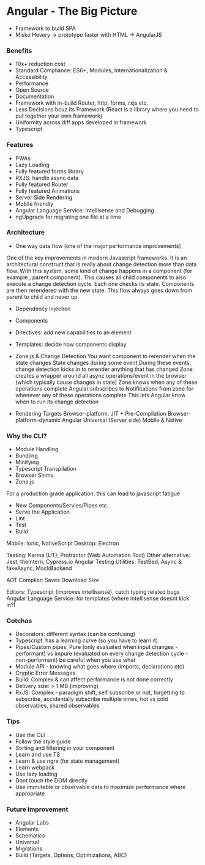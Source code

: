 # Angular - The Big Picture

- Framework to build SPA
- Misko Hevery -> prototype faster with HTML -> AngularJS

### Benefits

- 10x+ reduction cost
- Standard Compliance: ES6+, Modules, Internationalization & Accessibility
- Performance
- Open Source
- Documentation
- Framework with in-build Router, http, forms, rxjs etc.
- Less Decisions bcuz its Framework (React is a library where you need to put together your own framework)
- Uniformity across diff apps developed in framework
- Typescript

### Features

- PWAs
- Lazy Loading
- Fully featured forms library
- RXJS: handle async data
- Fully featured Router
- Fully featured Animations
- Server Side Rendering
- Mobile friendly
- Angular Language Service: Intellisense and Debugging
- ngUpgrade for migrating one file at a time

### Architecture

- One way data flow (one of the major performance improvements)

One of the key improvements in modern Javascript frameworks. It is an architectural construct that is really about
 change detection more than data flow. With this system, some kind of change happens in a component (for example
 , parent component). This causes all child components to also execute a change detection cycle. Each one checks its
  state. Components are then rerendered with the new state. This flow always goes down from parent to child and never
   up.


- Dependency Injection
- Components
- Directives: add new capabilities to an element
- Templates: decide how components display

- Zone.js & Change Detection
You want component to rerender when the state changes
State changes during some event
During these events, change detection kicks in to rerender anything that has changed
Zone creates a wrapper around all async operations/event in the browser (which typically cause changes in state)
Zone knows when any of these operations complete
Angular subscribes to Notifications from zone for whenever any of these operations complete
This lets Angular know when to run its change detection
 
- Rendering Targets
Browser-platform: JIT + Pre-Compilation
Browser-platform-dynamic
Angular Universal (Server side)
Mobile & Native

### Why the CLI?

- Module Handling
- Bundling
- Minifying
- Typescript Transpilation
- Browser Shims
- Zone.js

For a production grade application, this can lead to javascript fatigue

- New Components/Servies/Pipes etc.
- Serve the Application
- Lint
- Test
- Build

Mobile: Ionic, NativeScript
Desktop: Electron

Testing: Karma (UT), Protractor (Web Automation Tool)
Other alternative: Jest, theIntern, Cypress.io
Angular Testing Utilities: TestBed, Async & fakeAsync, MockBackend

AOT Compiler: Saves Download Size

Editors: 
Typescript (improves intellisense), catch typing related bugs
Angular Language Service: for templates (where intellisense doesnt kick in?)

### Gotchas

- Decorators: different syntax (can be confusing)
- Typescript: has a learning curve (so you have to learn it)
- Pipes/Custom pipes: Pure (only evaluated when input changes - performant) vs impure (evaluated on every change
 detection cycle - non-performant) be careful when you use what
- Module API - knowing what goes where (imports, declarations etc)
- Cryptic Error Messages
- Build: Complex & can affect performance is not done correctly
- Delivery size: > 1 MB (improving)
- RxJS: Complex - paradigm shift, self subscribe or not, forgetting to subscribe, accidentally subscribe multiple
 times, hot vs cold observables, shared observables
 
### Tips

- Use the CLI
- Follow the style guide
- Sorting and filtering in your component
- Learn and use TS
- Learn & use ngrx (for state management)
- Learn webpack
- Use lazy loading
- Dont touch the DOM directly
- Use immutable or observable data to maximize performance where appropriate

### Future Improvement
- Angular Labs
- Elements
- Schematics
- Universal
- Migrations
- Build (Targets, Options, Optimizations, ABC)
